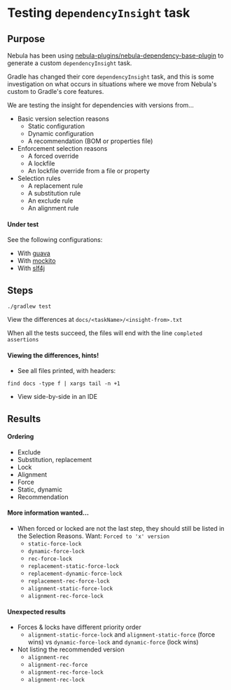 # Testing `dependencyInsight` task

## Purpose

Nebula has been using [nebula-plugins/nebula-dependency-base-plugin](https://github.com/nebula-plugins/nebula-dependency-base-plugin/releases) to generate a custom `dependencyInsight` task. 

Gradle has changed their core `dependencyInsight` task, and this is some investigation on what occurs in situations where we move from Nebula's custom to Gradle's core features. 

We are testing the insight for dependencies with versions from... 

- Basic version selection reasons
    - Static configuration
    - Dynamic configuration
    - A recommendation (BOM or properties file)
- Enforcement selection reasons
    - A forced override
    - A lockfile
    - An lockfile override from a file or property
- Selection rules
    - A replacement rule
    - A substitution rule
    - An exclude rule
    - An alignment rule

#### Under test
See the following configurations:
- With [guava](guava.md)
- With [mockito](mockito.md)
- With [slf4j](slf4j.README.md)

## Steps

`./gradlew test`

View the differences at `docs/<taskName>/<insight-from>.txt`

When all the tests succeed, the files will end with the line `completed assertions`

#### Viewing the differences, hints!

- See all files printed, with headers: 
```
find docs -type f | xargs tail -n +1
```

- View side-by-side in an IDE

## Results

#### Ordering
- Exclude
- Substitution, replacement
- Lock
- Alignment
- Force
- Static, dynamic
- Recommendation

#### More information wanted...
- When forced or locked are not the last step, they should still be listed in the Selection Reasons. Want: `Forced to 'x' version`
    - `static-force-lock`
    - `dynamic-force-lock`
    - `rec-force-lock`
    - `replacement-static-force-lock` 
    - `replacement-dynamic-force-lock` 
    - `replacement-rec-force-lock`
    - `alignment-static-force-lock`
    - `alignment-rec-force-lock`
        
#### Unexpected results
- Forces & locks have different priority order
  - `alignment-static-force-lock` and `alignment-static-force` (force wins) vs `dynamic-force-lock` and `dynamic-force` (lock wins)
- Not listing the recommended version
  - `alignment-rec`
  - `alignment-rec-force`
  - `alignment-rec-force-lock`
  - `alignment-rec-lock`
